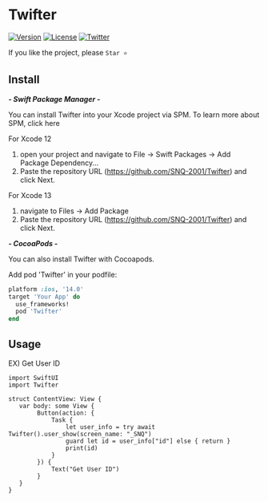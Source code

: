 # Twifter

[![Version](https://img.shields.io/badge/version-0.1.0-blue)](https://github.com/SNQ-2001/Twifter)
[![License](https://img.shields.io/badge/License-MIT-green)](https://github.com/SNQ-2001/Twifter)
[![Twitter](https://img.shields.io/twitter/follow/_SNQ?style=social)](https://twitter.com/_SNQ)



If you like the project, please `Star ⭐️`

## Install

***- Swift Package Manager -***

You can install Twifter into your Xcode project via SPM. To learn more about SPM, click here

For Xcode 12
   1. open your project and navigate to File → Swift Packages → Add Package Dependency...
   2. Paste the repository URL (https://github.com/SNQ-2001/Twifter) and click Next.
 
For Xcode 13
   1. navigate to Files → Add Package
   2. Paste the repository URL (https://github.com/SNQ-2001/Twifter) and click Next.

***- CocoaPods -***

You can also install Twifter with Cocoapods. 

Add pod 'Twifter' in your podfile:
```Ruby
platform :ios, '14.0'
target 'Your App' do
  use_frameworks!
  pod 'Twifter'
end
```

## Usage

EX) Get User ID
```Swfit
import SwiftUI
import Twifter

struct ContentView: View {
   var body: some View {
        Button(action: {
            Task {
                let user_info = try await Twifter().user_show(screen_name: "_SNQ")
                guard let id = user_info["id"] else { return }
                print(id)
            }
        }) {
            Text("Get User ID")
        }
   }
}
```
